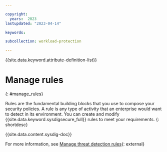 ```yaml
---

copyright:
  years:  2023
lastupdated: "2023-04-14"

keywords:

subcollection: workload-protection

---
```


{{site.data.keyword.attribute-definition-list}}

# Manage rules
{: #manage_rules}

Rules are the fundamental building blocks that you use to compose your security policies. A rule is any type of activity that an enterprise would want to detect in its environment. You can create and modify {{site.data.keyword.sysdigsecure_full}} rules to meet your requirements.
{: shortdesc}

{{site.data.content.sysdig-doc}}

For more information, see [Manage threat detection rules](https://docs.sysdig.com/en/docs/sysdig-secure/policies/manage-rules/){: external}
